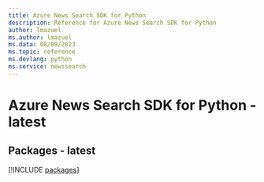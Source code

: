 ```yaml
---
title: Azure News Search SDK for Python
description: Reference for Azure News Search SDK for Python
author: lmazuel
ms.author: lmazuel
ms.data: 08/09/2023
ms.topic: reference
ms.devlang: python
ms.service: newssearch
---
```

# Azure News Search SDK for Python - latest
## Packages - latest
[!INCLUDE [packages](news-search-index.md)]
